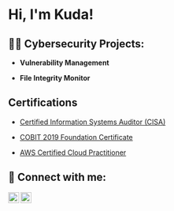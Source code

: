 <h1>Hi, I'm Kuda! <br/>

<h2>👨‍💻 Cybersecurity Projects:</h2>

- <b> Vulnerability Management </b>
 
- <b>File Integrity Monitor </b>
  

<h2> Certifications </h2>

- [Certified Information Systems Auditor (CISA)](https://www.credly.com/badges/8ee36167-d1c1-4685-b866-fe523f6d5166?source=linked_in_profile)

- [COBIT 2019 Foundation Certificate](https://www.credly.com/badges/ae3c7eb3-ab24-4419-a35f-fdb69bfdee54/linked_in_profile)

- [AWS Certified Cloud Practitioner ](https://www.credly.com/badges/0c85259c-8d1f-42bb-bc78-9a3a84912f75/linked_in_profile)

<h2> 🤳 Connect with me:</h2>


[<img align="left" alt="JoshMadakor | Twitter" width="22px" src="https://cdn.jsdelivr.net/npm/simple-icons@v3/icons/twitter.svg" />][twitter]
[<img align="left" alt="JoshMadakor | LinkedIn" width="22px" src="https://cdn.jsdelivr.net/npm/simple-icons@v3/icons/linkedin.svg" />][linkedin]


[twitter]: https://twitter.com/kudachimera

[linkedin]: https://linkedin.com/in/Kudakwashechimera

<!--
**joshmadakor1/joshmadakor1** is a ✨ _special_ ✨ repository because its `README.md` (this file) appears on your GitHub profile.

Here are some ideas to get you started:

- 🔭 I’m currently working on ...
- 🌱 I’m currently learning ...
- 👯 I’m looking to collaborate on ...
- 🤔 I’m looking for help with ...
- 💬 Ask me about ...
- 📫 How to reach me: ...
- 😄 Pronouns: ...
- ⚡ Fun fact: ...
-->
